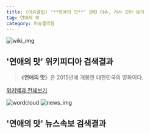 ```yaml
---
title: (이슈클립) '**연애의 맛**' 관련 이슈, 기사 모아 보기
tag: 연애의 맛
category: 이슈클리핑
---
```

![wiki_img](https://user-images.githubusercontent.com/42597476/44503234-41136a80-a6d0-11e8-9071-6fc6418eafe4.png)
## **'**연애의 맛**'** 위키피디아 검색결과
>《**연애의 맛**》은 2015년에 개봉한 대한민국의 영화이다.

<a href="https://ko.wikipedia.org/wiki/연애의 맛" target="_blank">위키백과 전체보기</a>

![wordcloud](https://s3.ap-northeast-2.amazonaws.com/lyrics101-wordcloud/2018-09-24-1537718411.png)
![news_img](https://user-images.githubusercontent.com/42597476/44507050-1206f400-a6e4-11e8-8d98-7ffbfebb353f.png)
## **'**연애의 맛**'** 뉴스속보 검색결과

